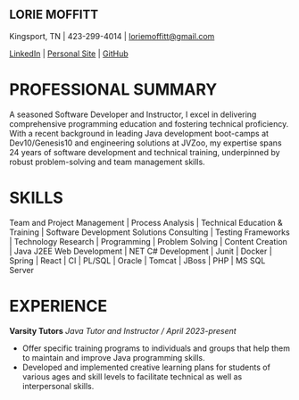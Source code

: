 
<h2>LORIE MOFFITT</h2>
Kingsport, TN | 423-299-4014 | <a href="mailto:loriemoffitt@gmail.com">loriemoffitt@gmail.com</a>

<a href="">LinkedIn</a> | <a href="">Personal Site</a> | <a href="">GitHub</a>

<h1>PROFESSIONAL SUMMARY</h1>
A seasoned Software Developer and Instructor, I excel in delivering comprehensive programming education and fostering technical proficiency. With a recent background in leading Java development boot-camps at Dev10/Genesis10 and engineering solutions at JVZoo, my expertise spans 24 years of software development and technical training, underpinned by robust problem-solving and team management skills.
<h1>SKILLS</h1>
Team and Project Management | Process Analysis | Technical Education & Training | Software Development Solutions Consulting | Testing Frameworks | Technology Research | Programming | Problem Solving | Content Creation | Java J2EE Web Development | NET C# Development | Junit | Docker | Spring | React | CI | PL/SQL | Oracle | Tomcat | JBoss | PHP | MS SQL Server
<h1>EXPERIENCE</h1>
<b>Varsity Tutors</b>
<i>Java Tutor and Instructor / April 2023-present</i>
<ul>
<li>Offer specific training programs to individuals and groups that help them to maintain and improve Java programming skills. </li>
  <li>Developed and implemented creative learning plans for students of various ages and skill levels to facilitate technical as well as interpersonal skills.</li>
</ul>


